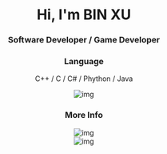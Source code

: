 <h1 align="center">Hi, I'm BIN XU</h1>

<h3 align="center">Software Developer / Game Developer</h3>

<div align="center"> 
  <h3>Language</h3>
  <p>C++ / C / C# / Phython / Java</p>
  <img src="https://img.shields.io/badge/html5-%23E34F26.svg?style=for-the-badge&logo=html5&logoColor=white" alt="img"></img>

  <div align="center">
  <h3>More Info</h3>
  <img src="https://github-readme-stats.vercel.app/api/top-langs/?username=vrymuxstf&langs_count=14&count_private=true&layout=compact&include_all_commits=true" alt="img" />
    <br/>
  <img src="https://github-readme-stats.vercel.app/api?username=vrymuxstf&show_icons=true&hide_title=true&count_private=true" alt="img" />
</div>
